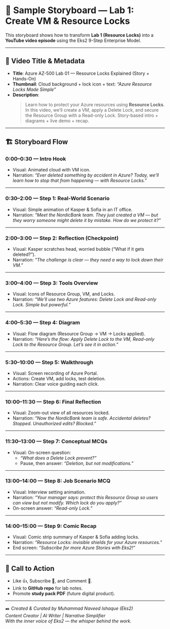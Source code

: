 # 🎥 Sample Storyboard — Lab 1: Create VM & Resource Locks

This storyboard shows how to transform **Lab 1 (Resource Locks)** into a **YouTube video episode** using the Eks2 9-Step Enterprise Model.  

---

## 📖 Video Title & Metadata

- **Title**: Azure AZ-500 Lab 01 — Resource Locks Explained (Story + Hands-On)  
- **Thumbnail**: Cloud background + lock icon + text: *“Azure Resource Locks Made Simple”*  
- **Description**:  
  > Learn how to protect your Azure resources using **Resource Locks**. In this video, we’ll create a VM, apply a Delete Lock, and secure the Resource Group with a Read-only Lock. Story-based intro + diagrams + live demo + recap.  

---

## 🏗️ Storyboard Flow

### 0:00–0:30 — **Intro Hook**
- Visual: Animated cloud with VM icon.  
- Narration: *“Ever deleted something by accident in Azure? Today, we’ll learn how to stop that from happening — with Resource Locks.”*  

---

### 0:30–2:00 — **Step 1: Real-World Scenario**
- Visual: Simple animation of Kasper & Sofia in an IT office.  
- Narration: *“Meet the NordicBank team. They just created a VM — but they worry someone might delete it by mistake. How do we protect it?”*  

---

### 2:00–3:00 — **Step 2: Reflection (Checkpoint)**
- Visual: Kasper scratches head, worried bubble (“What if it gets deleted?”).  
- Narration: *“The challenge is clear — they need a way to lock down their VM.”*  

---

### 3:00–4:00 — **Step 3: Tools Overview**
- Visual: Icons of Resource Group, VM, and Locks.  
- Narration: *“We’ll use two Azure features: Delete Lock and Read-only Lock. Simple but powerful.”*  

---

### 4:00–5:30 — **Step 4: Diagram**
- Visual: Flow diagram (Resource Group → VM → Locks applied).  
- Narration: *“Here’s the flow: Apply Delete Lock to the VM, Read-only Lock to the Resource Group. Let’s see it in action.”*  

---

### 5:30–10:00 — **Step 5: Walkthrough**
- Visual: Screen recording of Azure Portal.  
- Actions: Create VM, add locks, test deletion.  
- Narration: Clear voice guiding each click.  

---

### 10:00–11:30 — **Step 6: Final Reflection**
- Visual: Zoom-out view of all resources locked.  
- Narration: *“Now the NordicBank team is safe. Accidental deletes? Stopped. Unauthorized edits? Blocked.”*  

---

### 11:30–13:00 — **Step 7: Conceptual MCQs**
- Visual: On-screen question:  
  - *“What does a Delete Lock prevent?”*  
  - Pause, then answer: *“Deletion, but not modifications.”*  

---

### 13:00–14:00 — **Step 8: Job Scenario MCQ**
- Visual: Interview setting animation.  
- Narration: *“Your manager says: protect this Resource Group so users can view but not modify. Which lock do you apply?”*  
- On-screen answer: *“Read-only Lock.”*  

---

### 14:00–15:00 — **Step 9: Comic Recap**
- Visual: Comic strip summary of Kasper & Sofia adding locks.  
- Narration: *“Resource Locks: invisible shields for your Azure resources.”*  
- End screen: *“Subscribe for more Azure Stories with Eks2!”*  

---

## 🎯 Call to Action
- Like 👍, Subscribe 🔔, and Comment 💬.  
- Link to **GitHub repo** for lab notes.  
- Promote **study pack PDF** (future digital product).  

---

✒️ *Created & Curated by Muhammad Naveed Ishaque (Eks2)*  
*Content Creator | AI Writer | Narrative Simplifier*  
_With the inner voice of Eks2 — the whisper behind the work._  
